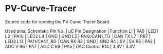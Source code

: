# PV-Curve-Tracer
Source code for running the PV Curve Tracer Board.

Used pins:
Schematic Pin No. | uC Pin Designation | Function
L1  | PA9           | LED1
L2  | PA10          | LED2
L4  | GND           | GND
L5  | PA12/CAN1_TD  | CAN TX
L7  | PB7           | LED3
L13 | PA11/CAN1_RD  | CAN RX
R2  | GND           | GND
R4  | 5V            | 5V
R5  | PA2           | ADC V
R6  | PA7           | ADC C
R8  | PA5           | DAC Control
R14 | 3.3V          | 3.3V